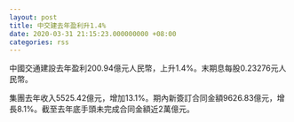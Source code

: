 ```yaml
---
layout: post
title: 中交建去年盈利升1.4%
date: 2020-03-31 21:15:23.000000000 +08:00
categories: rss
---
```


中國交通建設去年盈利200.94億元人民幣，上升1.4%。末期息每股0.23276元人民幣。

集團去年收入5525.42億元，增加13.1%。期內新簽訂合同金額9626.83億元，增長8.1%。截至去年底手頭未完成合同金額近2萬億元。
